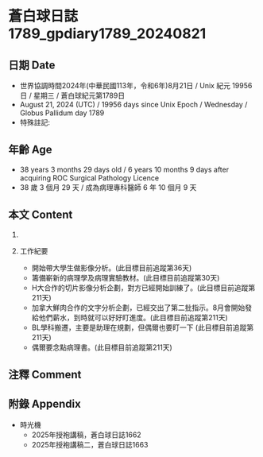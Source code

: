 [_metadata_:encoding]: - "utf-8"
[_metadata_:language]: - "zh-Hant-TW"
[_metadata_:fileformat]: - "markdown"
[_metadata_:MIME_type]: - "text/plain"
[_metadata_:markdown_version]: - "commonmark version 0.30"
[_metadata_:markdown_spec]: - "https://spec.commonmark.org/0.30/"

# 蒼白球日誌1789_gpdiary1789_20240821 #

## 日期 Date ##

* 世界協調時間2024年(中華民國113年，令和6年)8月21日 / Unix 紀元 19956 日 / 星期三 / 蒼白球紀元第1789日
* August 21, 2024 (UTC) / 19956 days since Unix Epoch / Wednesday / Globus Pallidum day 1789
* 特殊註記:

## 年齡 Age ##

* 38 years 3 months 29 days old / 6 years 10 months 9 days after acquiring ROC Surgical Pathology Licence
* 38 歲 3 個月 29 天 / 成為病理專科醫師 6 年 10 個月 9 天

## 本文 Content ##

1. 

2. 工作紀要

    - 開始帶大學生做影像分析。(此目標目前追蹤第36天)
    - 籌備嶄新的病理學及病理實驗教材。(此目標目前追蹤第30天)
    - H大合作的切片影像分析企劃，對方已經開始訓練了。(此目標目前追蹤第211天)
    - 加拿大鮮肉合作的文字分析企劃，已經交出了第二批指示。8月會開始發給他們薪水，到時就可以好好盯進度。(此目標目前追蹤第211天)
    - BL學科搬遷，主要是助理在規劃，但偶爾也要盯一下 (此目標目前追蹤第211天)
    - 偶爾要念點病理書。(此目標目前追蹤第211天)

## 注釋 Comment ##


## 附錄 Appendix ##

* 時光機
    - 2025年授袍講稿，蒼白球日誌1662
    - 2025年授袍講稿二，蒼白球日誌1663
